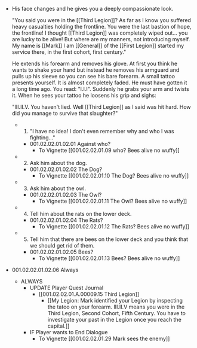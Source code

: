 - His face changes and he gives you a deeply compassionate look.
  
  "You said you were in the [[Third Legion]]? As far as I know you suffered heavy casualties holding the frontline. You were the last bastion of hope, the frontline! I thought [[Third Legion]] was completely wiped out... you are lucky to be alive! But where are my manners, not introducing myself. My name is [[Mark]] I am [[General]] of the [[First Legion]] started my service there, in the first cohort, first century."
  
  He extends his forearm and removes his glove. At first you think he wants to shake your hand but instead he removes his armguard and pulls up his sleeve so you can see his bare forearm. A small tattoo presents yourself. It is almost completely faded. He must have gotten it a long time ago. You read: "I.I.I". Suddenly he grabs your arm and twists it. When he sees your tattoo he loosens his grip and sighs:
  
  "III.II.V. You haven't lied. Well [[Third Legion]] as I said was hit hard. How did you manage to survive that slaughter?"
	- 1. "I have no idea! I don't even remember why and who I was fighting..."
		- 001.02.02.01.02.01 Against who?
			- To Vignette [[001.02.02.01.09  who? Bees alive no wuffy]]
	- 2. Ask him about the dog.
		- 001.02.02.01.02.02 The Dog?
			- To Vignette [[001.02.02.01.10 The Dog? Bees alive no wuffy]]
	- 3. Ask him about the owl.
		- 001.02.02.01.02.03 The Owl?
			- To Vignette [[001.02.02.01.11 The Owl? Bees alive no wuffy]]
	- 4. Tell him about the rats on the lower deck.
		- 001.02.02.01.02.04 The Rats?
			- To Vignette [[001.02.02.01.12 The Rats? Bees alive no wuffy]]
	- 5. Tell him that there are bees on the lower deck and you think that we should get rid of them.
		- 001.02.02.01.02.05 Bees?
			- To Vignette [[001.02.02.01.13 Bees? Bees alive no wuffy]]
- 001.02.02.01.02.06 Always
	- ALWAYS
		- UPDATE Player Quest Journal
			- [[001.02.02.01.A.00009.15 Third Legion]]
				- [[My Legion: Mark identified your Legion by inspecting the tatoo on your forearm. III.II.V means you were in the Third Legion, Second Cohort, Fifth Century. You have to investigate your past in the Legion once you reach the capital.]]
		- IF Player wants to End Dialogue
			- To Vignette [[001.02.02.01.29 Mark sees the enemy]]